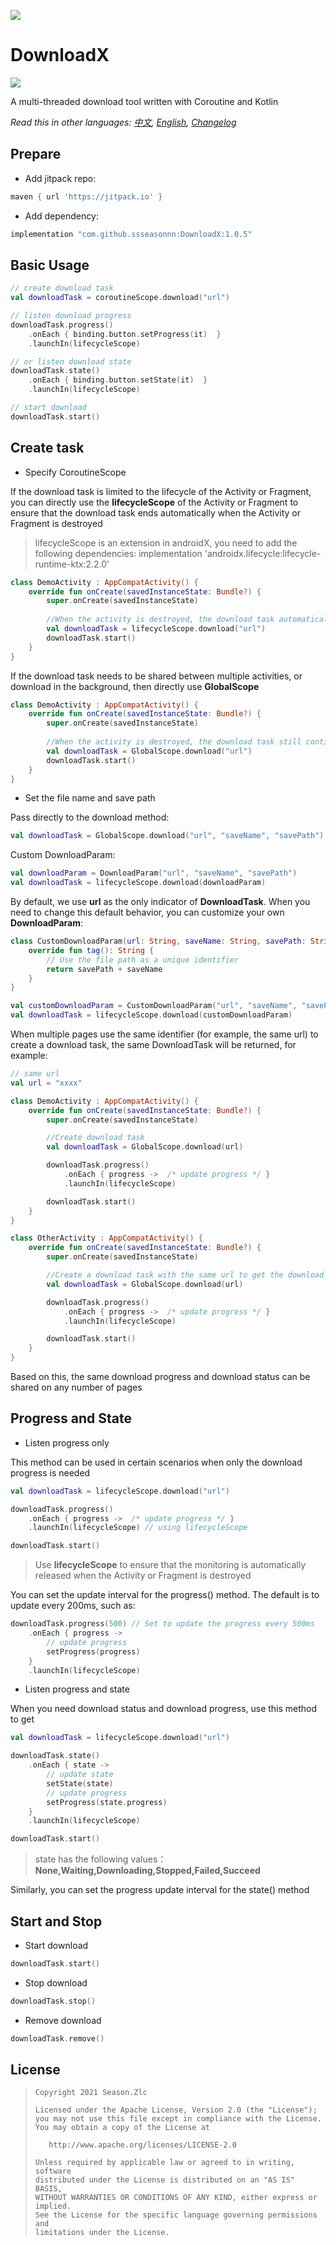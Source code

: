 ![](usage.png)

# DownloadX

[![](https://jitpack.io/v/ssseasonnn/DownloadX.svg)](https://jitpack.io/#ssseasonnn/DownloadX)

A multi-threaded download tool written with Coroutine and Kotlin

*Read this in other languages: [中文](README.ch.md), [English](README.md), [Changelog](CHANGELOG.md)* 

## Prepare

- Add jitpack repo:

```gradle
maven { url 'https://jitpack.io' }
```
    
- Add dependency:

```gradle
implementation "com.github.ssseasonnn:DownloadX:1.0.5"
```

## Basic Usage

```kotlin
// create download task
val downloadTask = coroutineScope.download("url")

// listen download progress
downloadTask.progress()
    .onEach { binding.button.setProgress(it)  }
    .launchIn(lifecycleScope)

// or listen download state
downloadTask.state()
    .onEach { binding.button.setState(it)  }
    .launchIn(lifecycleScope)

// start download
downloadTask.start()
```

## Create task

- Specify CoroutineScope

If the download task is limited to the lifecycle of the Activity or Fragment, you can directly use the **lifecycleScope** of the Activity or Fragment to ensure that the download task ends automatically when the Activity or Fragment is destroyed

> lifecycleScope is an extension in androidX, you need to add the following dependencies:
> implementation 'androidx.lifecycle:lifecycle-runtime-ktx:2.2.0'

```kotlin
class DemoActivity : AppCompatActivity() {
    override fun onCreate(savedInstanceState: Bundle?) {
        super.onCreate(savedInstanceState)
        
        //When the activity is destroyed, the download task automatically stops
        val downloadTask = lifecycleScope.download("url")
        downloadTask.start()
    }
}
```

If the download task needs to be shared between multiple activities, or download in the background, then directly use **GlobalScope**

```kotlin
class DemoActivity : AppCompatActivity() {
    override fun onCreate(savedInstanceState: Bundle?) {
        super.onCreate(savedInstanceState)
        
        //When the activity is destroyed, the download task still continues to download
        val downloadTask = GlobalScope.download("url")
        downloadTask.start()
    }
}
```

- Set the file name and save path

Pass directly to the download method:

```kotlin
val downloadTask = GlobalScope.download("url", "saveName", "savePath")
```

Custom DownloadParam:

```kotlin
val downloadParam = DownloadParam("url", "saveName", "savePath")
val downloadTask = lifecycleScope.download(downloadParam)
```

By default, we use **url** as the only indicator of **DownloadTask**. When you need to change this default behavior, you can customize your own **DownloadParam**:

```kotlin
class CustomDownloadParam(url: String, saveName: String, savePath: String) : DownloadParam(url, saveName, savePath) {
    override fun tag(): String {
        // Use the file path as a unique identifier
        return savePath + saveName
    }
}

val customDownloadParam = CustomDownloadParam("url", "saveName", "savePath")
val downloadTask = lifecycleScope.download(customDownloadParam)
```

When multiple pages use the same identifier (for example, the same url) to create a download task, the same DownloadTask will be returned, for example:

```kotlin
// same url
val url = "xxxx"

class DemoActivity : AppCompatActivity() {
    override fun onCreate(savedInstanceState: Bundle?) {
        super.onCreate(savedInstanceState)

        //Create download task
        val downloadTask = GlobalScope.download(url)

        downloadTask.progress()
            .onEach { progress ->  /* update progress */ }
            .launchIn(lifecycleScope)

        downloadTask.start()
    }
}

class OtherActivity : AppCompatActivity() {
    override fun onCreate(savedInstanceState: Bundle?) {
        super.onCreate(savedInstanceState)

        //Create a download task with the same url to get the download task created on the previous page
        val downloadTask = GlobalScope.download(url)

        downloadTask.progress()
            .onEach { progress ->  /* update progress */ }
            .launchIn(lifecycleScope)

        downloadTask.start()
    }
}
```

Based on this, the same download progress and download status can be shared on any number of pages

## Progress and State

- Listen progress only

This method can be used in certain scenarios when only the download progress is needed

```kotlin
val downloadTask = lifecycleScope.download("url")

downloadTask.progress()
    .onEach { progress ->  /* update progress */ }
    .launchIn(lifecycleScope) // using lifecycleScope

downloadTask.start()
```

> Use **lifecycleScope** to ensure that the monitoring is automatically released when the Activity or Fragment is destroyed


You can set the update interval for the progress() method. The default is to update every 200ms, such as:

```kotlin
downloadTask.progress(500) // Set to update the progress every 500ms
    .onEach { progress ->  
        // update progress
        setProgress(progress)
    }
    .launchIn(lifecycleScope)
```

- Listen progress and state

When you need download status and download progress, use this method to get

```kotlin
val downloadTask = lifecycleScope.download("url")

downloadTask.state()
    .onEach { state ->  
        // update state
        setState(state)
        // update progress
        setProgress(state.progress)
    }
    .launchIn(lifecycleScope)

downloadTask.start()
```

> state has the following values：**None,Waiting,Downloading,Stopped,Failed,Succeed**

Similarly, you can set the progress update interval for the state() method


## Start and Stop

- Start download

```kotlin
downloadTask.start()
```

- Stop download

```kotlin
downloadTask.stop()
```

- Remove download

```kotlin
downloadTask.remove()
```


## License

> ```
> Copyright 2021 Season.Zlc
>
> Licensed under the Apache License, Version 2.0 (the "License");
> you may not use this file except in compliance with the License.
> You may obtain a copy of the License at
>
>    http://www.apache.org/licenses/LICENSE-2.0
>
> Unless required by applicable law or agreed to in writing, software
> distributed under the License is distributed on an "AS IS" BASIS,
> WITHOUT WARRANTIES OR CONDITIONS OF ANY KIND, either express or implied.
> See the License for the specific language governing permissions and
> limitations under the License.
> ```
